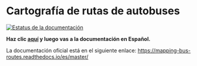 # Cartografía de rutas de autobuses

[![Estatus de la documentación](https://readthedocs.org/projects/mapping-documentation-spanish/badge/?version=master)](https://mapping-documentation-spanish.readthedocs.io/es/master/?badge=master)

**Haz clic [aquí](docs/index.md) y luego vas a la documentación en Español.**



La documentación oficial está en el siguiente enlace: https://mapping-bus-routes.readthedocs.io/es/master/
